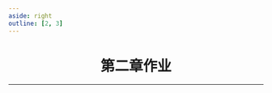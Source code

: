 ```yaml
---
aside: right
outline: [2, 3]
---
```


<h1 style="text-align: center; font-weight: bold;">第二章作业</h1>

---

